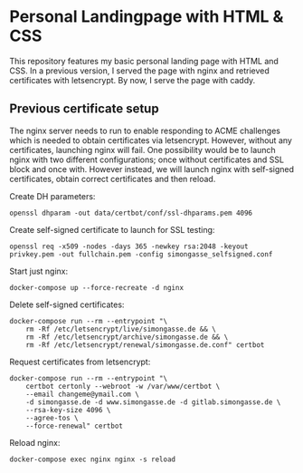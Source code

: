 # Personal Landingpage with HTML & CSS

This repository features my basic personal landing page with HTML and CSS.
In a previous version, I served the page with nginx and retrieved certificates
with letsencrypt. By now, I serve the page with caddy.

## Previous certificate setup

The nginx server needs to run to enable responding to ACME challenges which is needed to obtain certificates via letsencrypt. However, without any certificates, launching nginx will fail. One possibility would be to launch nginx with two different configurations; once without certificates and SSL block and once with. However instead, we will launch nginx with self-signed certificates, obtain correct certificates and then reload.

Create DH parameters:
```
openssl dhparam -out data/certbot/conf/ssl-dhparams.pem 4096
```

Create self-signed certificate to launch for SSL testing:
```
openssl req -x509 -nodes -days 365 -newkey rsa:2048 -keyout privkey.pem -out fullchain.pem -config simongasse_selfsigned.conf
```

Start just nginx:
```
docker-compose up --force-recreate -d nginx
```

Delete self-signed certificates:
```
docker-compose run --rm --entrypoint "\
    rm -Rf /etc/letsencrypt/live/simongasse.de && \
    rm -Rf /etc/letsencrypt/archive/simongasse.de && \
    rm -Rf /etc/letsencrypt/renewal/simongasse.de.conf" certbot
```

Request certificates from letsencrypt:
```
docker-compose run --rm --entrypoint "\
    certbot certonly --webroot -w /var/www/certbot \
    --email changeme@ymail.com \
    -d simongasse.de -d www.simongasse.de -d gitlab.simongasse.de \
    --rsa-key-size 4096 \
    --agree-tos \
    --force-renewal" certbot
```

Reload nginx:
```
docker-compose exec nginx nginx -s reload
```
